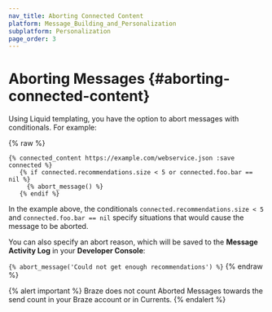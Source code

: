 ```yaml
---
nav_title: Aborting Connected Content
platform: Message_Building_and_Personalization
subplatform: Personalization
page_order: 3
---
```

# Aborting Messages {#aborting-connected-content}
Using Liquid templating, you have the option to abort messages with conditionals. For example:

{% raw %}

```
{% connected_content https://example.com/webservice.json :save connected %}
   {% if connected.recommendations.size < 5 or connected.foo.bar == nil %}
     {% abort_message() %}
   {% endif %}
```

In the example above, the conditionals `connected.recommendations.size < 5` and `connected.foo.bar == nil` specify situations that would cause the message to be aborted. 

You can also specify an abort reason, which will be saved to the __Message Activity Log__ in your __Developer Console__:

`{% abort_message('Could not get enough recommendations') %}`
{% endraw %}

{% alert important %}
Braze does not count Aborted Messages towards the send count in your Braze account or in Currents.
{% endalert %}
